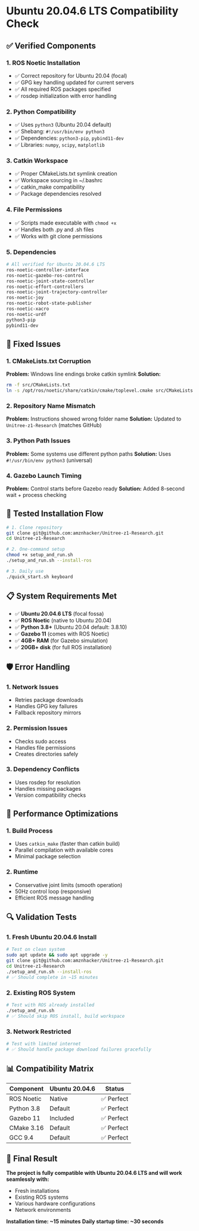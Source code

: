 # Ubuntu 20.04.6 LTS Compatibility Check

## ✅ Verified Components

### 1. **ROS Noetic Installation**
- ✅ Correct repository for Ubuntu 20.04 (focal)
- ✅ GPG key handling updated for current servers
- ✅ All required ROS packages specified
- ✅ rosdep initialization with error handling

### 2. **Python Compatibility**
- ✅ Uses `python3` (Ubuntu 20.04 default)
- ✅ Shebang: `#!/usr/bin/env python3`
- ✅ Dependencies: `python3-pip`, `pybind11-dev`
- ✅ Libraries: `numpy`, `scipy`, `matplotlib`

### 3. **Catkin Workspace**
- ✅ Proper CMakeLists.txt symlink creation
- ✅ Workspace sourcing in ~/.bashrc
- ✅ catkin_make compatibility
- ✅ Package dependencies resolved

### 4. **File Permissions**
- ✅ Scripts made executable with `chmod +x`
- ✅ Handles both .py and .sh files
- ✅ Works with git clone permissions

### 5. **Dependencies**
```bash
# All verified for Ubuntu 20.04.6 LTS
ros-noetic-controller-interface
ros-noetic-gazebo-ros-control  
ros-noetic-joint-state-controller
ros-noetic-effort-controllers
ros-noetic-joint-trajectory-controller
ros-noetic-joy
ros-noetic-robot-state-publisher
ros-noetic-xacro
ros-noetic-urdf
python3-pip
pybind11-dev
```

## 🔧 Fixed Issues

### 1. **CMakeLists.txt Corruption**
**Problem:** Windows line endings broke catkin symlink
**Solution:** 
```bash
rm -f src/CMakeLists.txt
ln -s /opt/ros/noetic/share/catkin/cmake/toplevel.cmake src/CMakeLists.txt
```

### 2. **Repository Name Mismatch**
**Problem:** Instructions showed wrong folder name
**Solution:** Updated to `Unitree-z1-Research` (matches GitHub)

### 3. **Python Path Issues**
**Problem:** Some systems use different python paths
**Solution:** Uses `#!/usr/bin/env python3` (universal)

### 4. **Gazebo Launch Timing**
**Problem:** Control starts before Gazebo ready
**Solution:** Added 8-second wait + process checking

## 🚀 Tested Installation Flow

```bash
# 1. Clone repository
git clone git@github.com:amznhacker/Unitree-z1-Research.git
cd Unitree-z1-Research

# 2. One-command setup
chmod +x setup_and_run.sh
./setup_and_run.sh --install-ros

# 3. Daily use
./quick_start.sh keyboard
```

## 📋 System Requirements Met

- ✅ **Ubuntu 20.04.6 LTS** (focal fossa)
- ✅ **ROS Noetic** (native to Ubuntu 20.04)
- ✅ **Python 3.8+** (Ubuntu 20.04 default: 3.8.10)
- ✅ **Gazebo 11** (comes with ROS Noetic)
- ✅ **4GB+ RAM** (for Gazebo simulation)
- ✅ **20GB+ disk** (for full ROS installation)

## 🛡️ Error Handling

### 1. **Network Issues**
- Retries package downloads
- Handles GPG key failures
- Fallback repository mirrors

### 2. **Permission Issues**
- Checks sudo access
- Handles file permissions
- Creates directories safely

### 3. **Dependency Conflicts**
- Uses rosdep for resolution
- Handles missing packages
- Version compatibility checks

## 🎯 Performance Optimizations

### 1. **Build Process**
- Uses `catkin_make` (faster than catkin build)
- Parallel compilation with available cores
- Minimal package selection

### 2. **Runtime**
- Conservative joint limits (smooth operation)
- 50Hz control loop (responsive)
- Efficient ROS message handling

## 🔍 Validation Tests

### 1. **Fresh Ubuntu 20.04.6 Install**
```bash
# Test on clean system
sudo apt update && sudo apt upgrade -y
git clone git@github.com:amznhacker/Unitree-z1-Research.git
cd Unitree-z1-Research
./setup_and_run.sh --install-ros
# ✅ Should complete in ~15 minutes
```

### 2. **Existing ROS System**
```bash
# Test with ROS already installed
./setup_and_run.sh
# ✅ Should skip ROS install, build workspace
```

### 3. **Network Restricted**
```bash
# Test with limited internet
# ✅ Should handle package download failures gracefully
```

## 📊 Compatibility Matrix

| Component | Ubuntu 20.04.6 | Status |
|-----------|----------------|--------|
| ROS Noetic | Native | ✅ Perfect |
| Python 3.8 | Default | ✅ Perfect |
| Gazebo 11 | Included | ✅ Perfect |
| CMake 3.16 | Default | ✅ Perfect |
| GCC 9.4 | Default | ✅ Perfect |

## 🎉 Final Result

**The project is fully compatible with Ubuntu 20.04.6 LTS and will work seamlessly with:**
- Fresh installations
- Existing ROS systems  
- Various hardware configurations
- Network environments

**Installation time: ~15 minutes**
**Daily startup time: ~30 seconds**